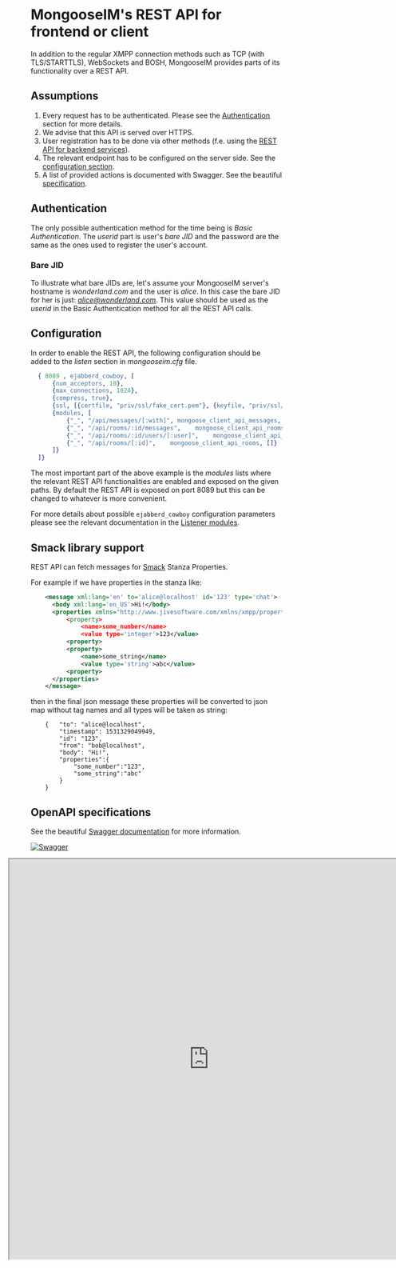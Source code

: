 # MongooseIM's REST API for frontend or client

In addition to the regular XMPP connection methods such as TCP (with TLS/STARTTLS),
WebSockets and BOSH, MongooseIM provides parts of its functionality over a REST API.

## Assumptions

1. Every request has to be authenticated.
Please see the [Authentication](#authentication) section for more details.
1. We advise that this API is served over HTTPS.
1. User registration has to be done via other methods (f.e. using the
[REST API for backend services](Administration-backend.md)).
1. The relevant endpoint has to be configured on the server side.
See the [configuration section](#configuration).
1. A list of provided actions is documented with Swagger.
See the beautiful [specification](http://mongooseim.readthedocs.io/en/latest/swagger/index.html?client=true).

## Authentication

The only possible authentication method for the time being is *Basic Authentication*.
The *userid* part is user's *bare JID* and the password are the same as the ones used to
register the user's account.

### Bare JID

To illustrate what bare JIDs are, let's assume your MongooseIM server's hostname is
*wonderland.com* and the user is *alice*.
In this case the bare JID for her is just: *alice@wonderland.com*.
This value should be used as the *userid* in the Basic Authentication method for all the REST API calls.

## Configuration

In order to enable the REST API, the following configuration should be added to the
*listen* section in *mongooseim.cfg* file.

```erlang
  { 8089 , ejabberd_cowboy, [
      {num_acceptors, 10},
      {max_connections, 1024},
      {compress, true},
      {ssl, [{certfile, "priv/ssl/fake_cert.pem"}, {keyfile, "priv/ssl/fake_key.pem"}, {password, ""}]},
      {modules, [
          {"_", "/api/messages/[:with]", mongoose_client_api_messages, []},
          {"_", "/api/rooms/:id/messages",    mongoose_client_api_rooms_messages, []},
          {"_", "/api/rooms/:id/users/[:user]",    mongoose_client_api_rooms_users, []},
          {"_", "/api/rooms/[:id]",    mongoose_client_api_rooms, []}
      ]}
  ]}
```

The most important part of the above example is the *modules* lists where the relevant
REST API functionalities are enabled and exposed on the given paths.
By default the REST API is exposed on port 8089 but this can be changed to whatever is more convenient.

For more details about possible `ejabberd_cowboy` configuration parameters please
see the relevant documentation in the [Listener modules](../advanced-configuration/Listener-modules.md#http-based-services-bosh-websocket-rest-ejabberd_cowboy).


## Smack library support
REST API can fetch messages for [Smack](https://github.com/igniterealtime/Smack/blob/master/documentation/extensions/properties.md#stanza-properties) Stanza Properties.

For example if we have properties in the stanza like:
```xml
    <message xml:lang='en' to='alice@localhost' id='123' type='chat'>
      <body xml:lang='en_US'>Hi!</body>
      <properties xmlns="http://www.jivesoftware.com/xmlns/xmpp/properties"
          <property>
              <name>some_number</name>
              <value type='integer'>123</value>
          <property>
          <property>
              <name>some_string</name>
              <value type='string'>abc</value>
          <property>
      </properties>
    </message>
```
then in the final json message these properties will be converted to json map without tag names and all types will be taken as string:
```
    {   "to": "alice@localhost",
        "timestamp": 1531329049949,
        "id": "123",
        "from": "bob@localhost",
        "body": "Hi!",
        "properties":{
            "some_number":"123",
            "some_string":"abc"
        }
    }
```

## OpenAPI specifications

See the beautiful [Swagger documentation](http://mongooseim.readthedocs.io/en/latest/swagger/index.html?client=true) for more information.

[![Swagger](http://nordicapis.com/wp-content/uploads/swagger-Top-Specification-Formats-for-REST-APIs-nordic-apis-sandoval-e1441412425742-300x170.png)](http://mongooseim.readthedocs.io/en/latest/swagger/index.html?client=true)

<iframe src="http://mongooseim.readthedocs.io/en/latest/swagger/index.html?client=true"
height="800" width="800" style="margin-left: -45px;" id="swagger-ui-iframe"></iframe>

<script>

$(document).ready(function() {
  if (window.location.host.match("readthedocs")){
    path = window.location.pathname.match("(.*)/REST-API/")[1]
    url = window.location.protocol + "//" + window.location.hostname
    finalURL = url + path + "/swagger/index.html?client=true"
    $('a[href$="swagger/index.html?client=true"]').attr('href', finalURL)
    $('#swagger-ui-iframe').attr('src', finalURL)
  }
})

</script>
